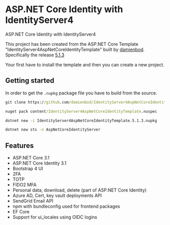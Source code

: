 # ASP.NET Core Identity with IdentityServer4

ASP.NET Core Identity with IdentityServer4

This project has been created from the ASP.NET Core Template "IdentityServer4AspNetCoreIdentityTemplate" built by [damienbod](https://github.com/damienbod).
Specifically the release [5.1.3](https://github.com/damienbod/IdentityServer4AspNetCoreIdentityTemplate/tree/release_5_1_3)

Your first have to install the template and then you can create a new project.

## Getting started

In order to get the `.nupkg` package file you have to build from the source.

```cmd
git clone https://github.com/damienbod/IdentityServer4AspNetCoreIdentityTemplate/tree/release_5_1_3

nuget pack content/IdentityServer4AspNetCoreIdentityTemplate.nuspec

dotnet new -i IdentityServer4AspNetCoreIdentityTemplate.5.1.3.nupkg

dotnet new sts -n AspNetCoreIdentityServer
```

## Features

- ASP.NET Core 3.1
- ASP.NET Core Identity 3.1
- Bootstrap 4 UI
- 2FA
- TOTP
- FIDO2 MFA
- Personal data, download, delete (part of ASP.NET Core Identity)
- Azure AD, Cert, key vault deployments API
- SendGrid Email API
- npm with bundleconfig used for frontend packages
- EF Core
- Support for ui_locales using OIDC logins
